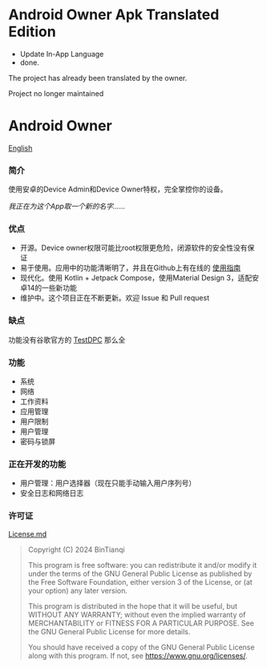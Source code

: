 # Android Owner Apk Translated Edition
- Update In-App Language
- done.

The project has already been translated by the owner.

Project no longer maintained 



# Android Owner

[English](Readme-en.md)

### 简介

使用安卓的Device Admin和Device Owner特权，完全掌控你的设备。

_我正在为这个App取一个新的名字......_

### 优点

- 开源。Device owner权限可能比root权限更危险，闭源软件的安全性没有保证
- 易于使用。应用中的功能清晰明了，并且在Github上有在线的 [使用指南](Guide.md)
- 现代化。使用 Kotlin + Jetpack Compose，使用Material Design 3，适配安卓14的一些新功能
- 维护中。这个项目正在不断更新。欢迎 Issue 和 Pull request

### 缺点

功能没有谷歌官方的 [TestDPC](https://github.com/googlesamples/android-testdpc) 那么全

### 功能

- 系统
- 网络
- 工作资料
- 应用管理
- 用户限制
- 用户管理
- 密码与锁屏

### 正在开发的功能

- 用户管理：用户选择器（现在只能手动输入用户序列号）
- 安全日志和网络日志

### 许可证

[License.md](LICENSE.md)

> Copyright (C)  2024  BinTianqi
>
> This program is free software: you can redistribute it and/or modify it under the terms of the GNU General Public License as published by the Free Software Foundation, either version 3 of the License, or (at your option) any later version.
>
> This program is distributed in the hope that it will be useful, but WITHOUT ANY WARRANTY; without even the implied warranty of MERCHANTABILITY or FITNESS FOR A PARTICULAR PURPOSE.  See the GNU General Public License for more details.
>
> You should have received a copy of the GNU General Public License along with this program.  If not, see <https://www.gnu.org/licenses/>.
